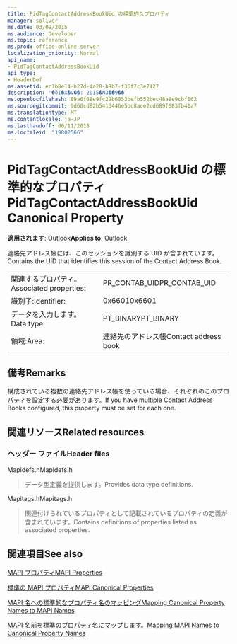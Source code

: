 ```yaml
---
title: PidTagContactAddressBookUid の標準的なプロパティ
manager: soliver
ms.date: 03/09/2015
ms.audience: Developer
ms.topic: reference
ms.prod: office-online-server
localization_priority: Normal
api_name:
- PidTagContactAddressBookUid
api_type:
- HeaderDef
ms.assetid: ec1b8e14-b27d-4a28-b9b7-f36f7c3e7427
description: '�ŏI�X�V��: 2015�N3��9��'
ms.openlocfilehash: 89a6f68e9fc29b6053befb552bec48a8e9cbf162
ms.sourcegitcommit: 9d60cd82b5413446e5bc8ace2cd689f683fb41a7
ms.translationtype: MT
ms.contentlocale: ja-JP
ms.lasthandoff: 06/11/2018
ms.locfileid: "19802566"
---
```

# <a name="pidtagcontactaddressbookuid-canonical-property"></a><span data-ttu-id="443f6-103">PidTagContactAddressBookUid の標準的なプロパティ</span><span class="sxs-lookup"><span data-stu-id="443f6-103">PidTagContactAddressBookUid Canonical Property</span></span>

  
  
<span data-ttu-id="443f6-104">**適用されます**: Outlook</span><span class="sxs-lookup"><span data-stu-id="443f6-104">**Applies to**: Outlook</span></span> 
  
<span data-ttu-id="443f6-105">連絡先アドレス帳には、このセッションを識別する UID が含まれています。</span><span class="sxs-lookup"><span data-stu-id="443f6-105">Contains the UID that identifies this session of the Contact Address Book.</span></span>
  
|||
|:-----|:-----|
|<span data-ttu-id="443f6-106">関連するプロパティ。</span><span class="sxs-lookup"><span data-stu-id="443f6-106">Associated properties:</span></span>  <br/> |<span data-ttu-id="443f6-107">PR_CONTAB_UID</span><span class="sxs-lookup"><span data-stu-id="443f6-107">PR_CONTAB_UID</span></span>  <br/> |
|<span data-ttu-id="443f6-108">識別子:</span><span class="sxs-lookup"><span data-stu-id="443f6-108">Identifier:</span></span>  <br/> |<span data-ttu-id="443f6-109">0x6601</span><span class="sxs-lookup"><span data-stu-id="443f6-109">0x6601</span></span>  <br/> |
|<span data-ttu-id="443f6-110">データを入力します。</span><span class="sxs-lookup"><span data-stu-id="443f6-110">Data type:</span></span>  <br/> |<span data-ttu-id="443f6-111">PT_BINARY</span><span class="sxs-lookup"><span data-stu-id="443f6-111">PT_BINARY</span></span>  <br/> |
|<span data-ttu-id="443f6-112">領域:</span><span class="sxs-lookup"><span data-stu-id="443f6-112">Area:</span></span>  <br/> |<span data-ttu-id="443f6-113">連絡先のアドレス帳</span><span class="sxs-lookup"><span data-stu-id="443f6-113">Contact address book</span></span>  <br/> |
   
## <a name="remarks"></a><span data-ttu-id="443f6-114">備考</span><span class="sxs-lookup"><span data-stu-id="443f6-114">Remarks</span></span>

<span data-ttu-id="443f6-115">構成されている複数の連絡先アドレス帳を使っている場合、それぞれのこのプロパティを設定する必要があります。</span><span class="sxs-lookup"><span data-stu-id="443f6-115">If you have multiple Contact Address Books configured, this property must be set for each one.</span></span> 
  
## <a name="related-resources"></a><span data-ttu-id="443f6-116">関連リソース</span><span class="sxs-lookup"><span data-stu-id="443f6-116">Related resources</span></span>

### <a name="header-files"></a><span data-ttu-id="443f6-117">ヘッダー ファイル</span><span class="sxs-lookup"><span data-stu-id="443f6-117">Header files</span></span>

<span data-ttu-id="443f6-118">Mapidefs.h</span><span class="sxs-lookup"><span data-stu-id="443f6-118">Mapidefs.h</span></span>
  
> <span data-ttu-id="443f6-119">データ型定義を提供します。</span><span class="sxs-lookup"><span data-stu-id="443f6-119">Provides data type definitions.</span></span>
    
<span data-ttu-id="443f6-120">Mapitags.h</span><span class="sxs-lookup"><span data-stu-id="443f6-120">Mapitags.h</span></span>
  
> <span data-ttu-id="443f6-121">関連付けられているプロパティとして記載されているプロパティの定義が含まれています。</span><span class="sxs-lookup"><span data-stu-id="443f6-121">Contains definitions of properties listed as associated properties.</span></span>
    
## <a name="see-also"></a><span data-ttu-id="443f6-122">関連項目</span><span class="sxs-lookup"><span data-stu-id="443f6-122">See also</span></span>



[<span data-ttu-id="443f6-123">MAPI プロパティ</span><span class="sxs-lookup"><span data-stu-id="443f6-123">MAPI Properties</span></span>](mapi-properties.md)
  
[<span data-ttu-id="443f6-124">標準の MAPI プロパティ</span><span class="sxs-lookup"><span data-stu-id="443f6-124">MAPI Canonical Properties</span></span>](mapi-canonical-properties.md)
  
[<span data-ttu-id="443f6-125">MAPI 名への標準的なプロパティ名のマッピング</span><span class="sxs-lookup"><span data-stu-id="443f6-125">Mapping Canonical Property Names to MAPI Names</span></span>](mapping-canonical-property-names-to-mapi-names.md)
  
[<span data-ttu-id="443f6-126">MAPI 名前を標準のプロパティ名にマップします。</span><span class="sxs-lookup"><span data-stu-id="443f6-126">Mapping MAPI Names to Canonical Property Names</span></span>](mapping-mapi-names-to-canonical-property-names.md)

